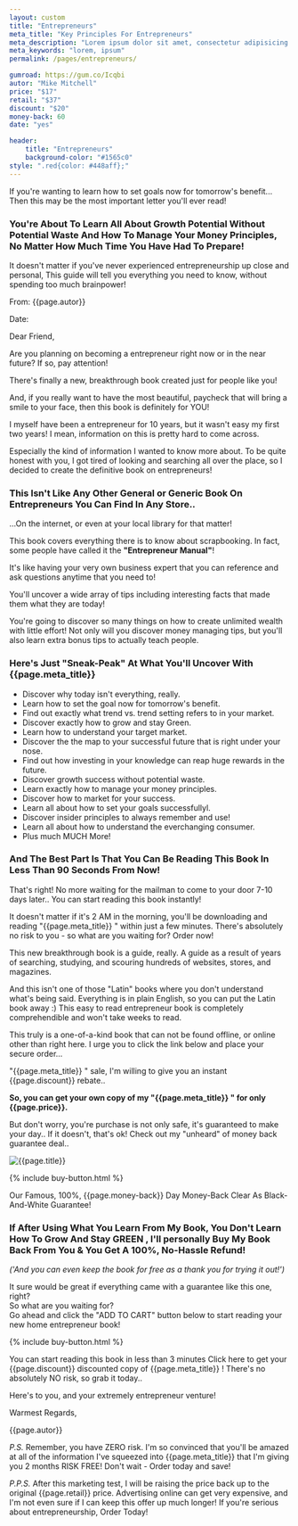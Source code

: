 ```yaml
---
layout: custom
title: "Entrepreneurs"
meta_title: "Key Principles For Entrepreneurs"
meta_description: "Lorem ipsum dolor sit amet, consectetur adipisicing elit, sed do eiusmod tempor incididunt ut labore et dolore"
meta_keywords: "lorem, ipsum"
permalink: /pages/entrepreneurs/

gumroad: https://gum.co/Icqbi
autor: "Mike Mitchell"
price: "$17"
retail: "$37"
discount: "$20"
money-back: 60
date: "yes"

header:
    title: "Entrepreneurs"
    background-color: "#1565c0"
style: ".red{color: #448aff};"
---
```


<p class="x2 center bold">If you're wanting to learn how to set goals now for tomorrow's benefit...
    Then this may be the most important letter you'll ever read!</p>

<h3 class="center red bold">You're About To Learn All About Growth Potential Without Potential Waste And How To Manage Your Money Principles, No Matter How Much Time You Have Had To Prepare!</h3>

<p class="center bold">It doesn't matter if you've never experienced entrepreneurship up close and personal, This guide will tell you everything you need to know, without spending too much brainpower!</p>

<p class="bold no-margin">From: {{page.autor}}</p>
<p>Date: <span id="date"></span></p>

Dear Friend,

Are you planning on becoming a entrepreneur right now or in the near future?  If so, pay attention!

There's finally a new, breakthrough book created just for people like you!

And, if you really want to have the most beautiful, paycheck that will bring a smile to your face, then this book is definitely for YOU!

 
I myself have been a entrepreneur for 10 years, but it wasn't easy my first two years!  I mean, information on this is pretty hard to come across. 

Especially the kind of information I wanted to know more about.  To be quite honest with you, I got tired of looking and searching all over the place, so I decided to create the definitive book on entrepreneurs!

<h3 class="center red bold">This Isn't Like Any Other General or Generic Book On Entrepreneurs You Can Find In Any Store..</h3>

...On the internet, or even at your local library for that matter!

This book covers everything there is to know about scrapbooking. In fact, some people have called it the **"Entrepreneur Manual"**!

It's like having your very own business expert that you can reference and ask questions anytime that you need to!

You'll uncover a wide array of tips including interesting facts that made them what they are today!

You're going to discover so many things on how to create unlimited wealth with little effort!  Not only will you discover money managing tips, but you'll also learn extra bonus tips to actually teach people.
 
<h3 class="center red bold">Here's Just "Sneak-Peak" At What You'll Uncover With {{page.meta_title}}</h3>

<ul>
    <li class="checkmark">Discover why today isn't everything, really.</li>
    <li class="checkmark">Learn how to set the goal now for tomorrow's benefit.</li>
    <li class="checkmark">Find out exactly what trend vs. trend setting refers to in your market.</li>
    <li class="checkmark">Discover exactly how to grow and stay Green.</li>
    <li class="checkmark">Learn how to understand your target market.</li>
    <li class="checkmark">Discover the the map to your successful future that is right under your nose.</li>
    <li class="checkmark">Find out how investing in your knowledge can reap huge rewards in the future.</li>
    <li class="checkmark">Discover growth success without potential waste.</li>
    <li class="checkmark">Learn exactly how to manage your money principles.</li>
    <li class="checkmark">Discover how to market for your success.</li>
    <li class="checkmark">Learn all about how to set your goals successfullyl.</li>
    <li class="checkmark">Discover insider principles to always remember and use!</li>
    <li class="checkmark">Learn all about how to understand the everchanging consumer.</li>
    <li class="checkmark">Plus much MUCH More!</li>
</ul>

<h3 class="center red bold">And The Best Part Is That You Can Be Reading This Book In  Less Than 90 Seconds From Now!</h3>

That's right!  No more waiting for the mailman to come to your door 7-10 days later..  You can start reading this book instantly!

It doesn't matter if it's 2 AM in the morning, you'll be downloading and reading "{{page.meta_title}} " within just a few minutes. There's absolutely no risk to you - so what are you waiting for? Order now!



This new breakthrough book is a guide, really.  A guide as a result of years of searching, studying, and scouring hundreds of websites, stores, and magazines.

And this isn't one of those "Latin" books where you don't understand what's being said.  Everything is in plain English, so you can put the Latin book away :)  This easy to read entrepreneur book is completely comprehendible and won't take weeks to read.

This truly is a one-of-a-kind book that can not be found offline, or online other than right here.  I urge you to click the link below and place your secure order...

"{{page.meta_title}} " sale, I'm willing to give you an instant {{page.discount}} rebate..

**So, you can get your own copy of my "{{page.meta_title}} " for <span class="red">only {{page.price}}</span>.**

But don't worry, you're purchase is not only safe, it's guaranteed to make your day..  If it doesn't, that's ok!  Check out my "unheard" of money back guarantee deal..

<img class="responsive-image" src="{{site.urlimg}}entrepreneurs/book.jpg" alt="{{page.title}}">

{% include buy-button.html %}

<p class="x2 center bold">Our Famous, 100%, {{page.money-back}} Day Money-Back Clear As Black-And-White Guarantee!</p>

<h3 class="center red bold">If After Using What You Learn From My Book, You Don't Learn How To Grow And Stay GREEN , I'll personally Buy My Book Back From You & You Get A 100%, No-Hassle Refund!</h3>

<p class="center"><em>('And you can even keep the book for free as a thank you for trying it out!')</em></p>

It sure would be great if everything came with a guarantee like this one, right?  
So what are you waiting for?  
Go ahead and click the "ADD TO CART" button below to start reading your new home entrepreneur book!

{% include buy-button.html %}

You can start reading this book in less than 3 minutes Click here to get your {{page.discount}} discounted copy of {{page.meta_title}} !  There's no absolutely NO risk, so grab it today..

Here's to you, and your extremely entrepreneur venture!

<p class="no-margin">Warmest Regards,</p>
{{page.autor}}


<i class="bold">P.S.</i>    Remember, you have ZERO risk. I'm so convinced that you'll be amazed at all of the information I've squeezed into {{page.meta_title}} that I'm giving you 2 months RISK FREE! Don't wait - Order today and save!
 
<i class="bold">P.P.S.</i>  After this marketing test, I will be raising the price back up to the original {{page.retail}} price.  Advertising online can get very expensive, and I'm not even sure if I can keep this offer up much longer!  If you're serious about entrepreneurship, Order Today!
